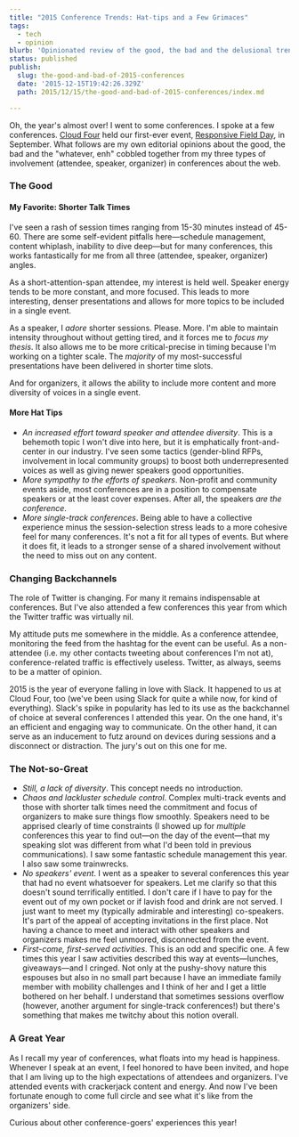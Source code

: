 ```yaml
---
title: "2015 Conference Trends: Hat-tips and a Few Grimaces"
tags:
  - tech
  - opinion
blurb: 'Opinionated review of the good, the bad and the delusional trends I saw in conferences over the past year.'
status: published
publish:
  slug: the-good-and-bad-of-2015-conferences
  date: '2015-12-15T19:42:26.329Z'
  path: 2015/12/15/the-good-and-bad-of-2015-conferences/index.md

---
```


Oh, the year's almost over! I went to some conferences. I spoke at a few conferences. [Cloud Four](http://cloudfour.com) held our first-ever event, [Responsive Field Day](https://www.responsivefieldday.com), in September. What follows are my own editorial opinions about the good, the bad and the "whatever, enh" cobbled together from my three types of involvement (attendee, speaker, organizer) in conferences about the web.

### The Good

#### My Favorite: Shorter Talk Times

I've seen a rash of session times ranging from 15-30 minutes instead of 45-60. There are some self-evident pitfalls here—schedule management, content whiplash, inability to dive deep—but for many conferences, this works fantastically for me from all three (attendee, speaker, organizer) angles.

As a short-attention-span attendee, my interest is held well. Speaker energy tends to be more constant, and more focused. This leads to more interesting, denser presentations and allows for more topics to be included in a single event.

As a speaker, I _adore_ shorter sessions. Please. More. I'm able to maintain intensity throughout without getting tired, and it forces me to _focus my thesis_. It also allows me to be more critical-precise in timing because I'm working on a tighter scale. The _majority_ of my most-successful presentations have been delivered in shorter time slots.

And for organizers, it allows the ability to include more content and more diversity of voices in a single event.

#### More Hat Tips

* *An increased effort toward speaker and attendee diversity*. This is a behemoth topic I won't dive into here, but it is emphatically front-and-center in our industry. I've seen some tactics (gender-blind RFPs, involvement in local community groups) to boost both underrepresented voices as well as giving newer speakers good opportunities.
* *More sympathy to the efforts of speakers*. Non-profit and community events aside, most conferences are in a position to compensate speakers or at the least cover expenses. After all, the speakers _are the conference_.
* *More single-track conferences*. Being able to have a collective experience minus the session-selection stress leads to a more cohesive feel for many conferences. It's not a fit for all types of events. But where it does fit, it leads to a stronger sense of a shared involvement without the need to miss out on any content.

### Changing Backchannels

The role of Twitter is changing. For many it remains indispensable at conferences. But I've also attended a few conferences this year from which the Twitter traffic was virtually nil.

My attitude puts me somewhere in the middle. As a conference attendee, monitoring the feed from the hashtag for the event can be useful. As a non-attendee (i.e. my other contacts tweeting about conferences I'm not at), conference-related traffic is effectively useless. Twitter, as always, seems to be a matter of opinion.

2015 is the year of everyone falling in love with Slack. It happened to us at Cloud Four, too (we've been using Slack for quite a while now, for kind of everything). Slack's spike in popularity has led to its use as the backchannel of choice at several conferences I attended this year. On the one hand, it's an efficient and engaging way to communicate. On the other hand, it can serve as an inducement to futz around on devices during sessions and a disconnect or distraction. The jury's out on this one for me.

### The Not-so-Great

* *Still, a lack of diversity*. This concept needs no introduction.
* *Chaos and lackluster schedule control*. Complex multi-track events and those with shorter talk times need the commitment and focus of organizers to make sure things flow smoothly. Speakers need to be apprised clearly of time constraints (I showed up for _multiple_ conferences this year to find out—on the day of the event—that my speaking slot was different from what I'd been told in previous communications). I saw some fantastic schedule management this year. I also saw some trainwrecks.
* *No speakers' event*. I went as a speaker to several conferences this year that had no event whatsoever for speakers. Let me clarify so that this doesn't sound terrifically entitled. I don't care if I have to pay for the event out of my own pocket or if lavish food and drink are not served. I just want to meet my (typically admirable and interesting) co-speakers. It's part of the appeal of accepting invitations in the first place. Not having a chance to meet and interact with other speakers and organizers makes me feel unmoored, disconnected from the event.
* *First-come, first-served activities*. This is an odd and specific one. A few times this year I saw activities described this way at events—lunches, giveaways—and I cringed. Not only at the pushy-shovy nature this espouses but also in no small part because I have an immediate family member with mobility challenges and I think of her and I get a little bothered on her behalf. I understand that sometimes sessions overflow (however, another argument for single-track conferences!) but there's something that makes me twitchy about this notion overall.

### A Great Year

As I recall my year of conferences, what floats into my head is happiness. Whenever I speak at an event, I feel honored to have been invited, and hope that I am living up to the high expectations of attendees and organizers. I've attended  events with crackerjack content and energy. And now I've been fortunate enough to come full circle and see what it's like from the organizers' side.

Curious about other conference-goers' experiences this year!
